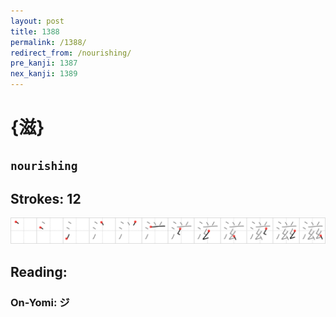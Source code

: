 ```yaml
---
layout: post
title: 1388
permalink: /1388/
redirect_from: /nourishing/
pre_kanji: 1387
nex_kanji: 1389
---
```


# {滋}

## `nourishing`

## Strokes: 12

<div class="stroke"><img src="../images/E6BB8B.png" /></div>

## Reading:

### On-Yomi: ジ
